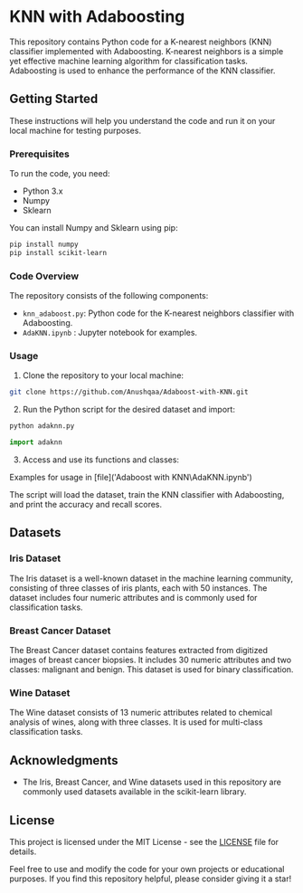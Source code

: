 # KNN with Adaboosting

This repository contains Python code for a K-nearest neighbors (KNN) classifier implemented with Adaboosting. K-nearest neighbors is a simple yet effective machine learning algorithm for classification tasks. Adaboosting is used to enhance the performance of the KNN classifier.

## Getting Started

These instructions will help you understand the code and run it on your local machine for testing purposes.

### Prerequisites

To run the code, you need:

- Python 3.x
- Numpy
- Sklearn

You can install Numpy and Sklearn using pip:

```bash
pip install numpy
pip install scikit-learn
```

### Code Overview

The repository consists of the following components:

- `knn_adaboost.py`: Python code for the K-nearest neighbors classifier with Adaboosting.
- `AdaKNN.ipynb` : Jupyter notebook for examples.

### Usage

1. Clone the repository to your local machine:

```bash
git clone https://github.com/Anushqaa/Adaboost-with-KNN.git
```

2. Run the Python script for the desired dataset and import:

```bash
python adaknn.py
```
```python
import adaknn
```

3. Access and use its functions and classes:

Examples for usage in [file]('Adaboost with KNN\AdaKNN.ipynb')

The script will load the dataset, train the KNN classifier with Adaboosting, and print the accuracy and recall scores.

## Datasets

### Iris Dataset

The Iris dataset is a well-known dataset in the machine learning community, consisting of three classes of iris plants, each with 50 instances. The dataset includes four numeric attributes and is commonly used for classification tasks.

### Breast Cancer Dataset

The Breast Cancer dataset contains features extracted from digitized images of breast cancer biopsies. It includes 30 numeric attributes and two classes: malignant and benign. This dataset is used for binary classification.

### Wine Dataset

The Wine dataset consists of 13 numeric attributes related to chemical analysis of wines, along with three classes. It is used for multi-class classification tasks.

## Acknowledgments

- The Iris, Breast Cancer, and Wine datasets used in this repository are commonly used datasets available in the scikit-learn library.

## License

This project is licensed under the MIT License - see the [LICENSE](LICENSE) file for details.

Feel free to use and modify the code for your own projects or educational purposes. If you find this repository helpful, please consider giving it a star!